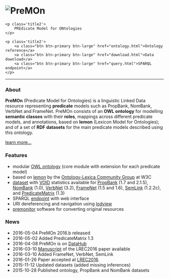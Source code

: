 <div class="well sidebar" id="well-home">
    <h1>
        <img src='images/premon-big.png' alt='PreMOn' title='PreMOn' />
    </h1>

    <p class='title2'>
        PREdicate Model for ONtologies
    </p>

    <p class='title2'>
        <a class="btn btn-primary btn-large" href="ontology.html">Ontology reference</a>
        <a class="btn btn-primary btn-large" href="download.html">Data download</a>
        <a class="btn btn-primary btn-large" href="query.html">SPARQL endpoint</a>
    </p>
</div>

---------------------------------------

### About

**PreMOn** (Predicate Model for Ontologies) is a linguistic Linked Data resource representing **predicate** models such as PropBank, NomBank, VerbNet and FrameNet.
PreMOn consists of an **OWL ontology** for modelling **semantic classes** with their **roles**, mappings across different predicate models, and annotations, based on **lemon** (Lexicon Model for Ontologies); and of a set of **RDF datasets** for the main predicate models described using this ontology.

[learn more...](overview.html)

### Features

- modular [OWL ontology](ontology.html) (core module with extension for each predicate model)
- based on [lemon](http://www.w3.org/community/ontolex/wiki/Final_Model_Specification) by the [Ontology-Lexica Community Group](https://www.w3.org/community/ontolex/) at W3C
- [dataset](download.html) with [VOID](http://www.w3.org/TR/void/) statistics available for [PropBank](https://verbs.colorado.edu/~mpalmer/projects/ace.html) (1.7 and 2.1.5), [NomBank](https://verbs.colorado.edu/~mpalmer/projects/ace.html) (1.0), [VerbNet](https://verbs.colorado.edu/~mpalmer/projects/verbnet.html) (3.2), [FrameNet](https://framenet.icsi.berkeley.edu/fndrupal/) (1.5 and 1.6), [SemLink](https://verbs.colorado.edu/semlink/) (1.2.2c), and [PredicateMatrix](http://adimen.si.ehu.es/web/PredicateMatrix) (1.3)
- SPARQL [endpoint](query.html) with web interface
- URI dereferencing and navigation using [lodview](https://github.com/dvcama/LodView)
- [premonitor](premonitor.html) software for converting original resources

### News

- 2016-05-04 PreMOn 2016.b released
- 2016-05-02 Added PredicateMatrix 1.3
- 2016-04-08 PreMOn is on [DataHub](https://datahub.io/dataset/premon)
- 2016-03-10 [Manuscript](https://dkm-static.fbk.eu/people/rospocher/files/pubs/2016lrec1.pdf) of the LREC2016 paper available
- 2016-03-10 Added FrameNet, VerbNet, SemLink
- 2016-01-26 Paper accepted at [LREC2016](http://lrec2016.lrec-conf.org/en/).
- 2015-11-12 Updated datasets (added missing inferences)
- 2015-10-28 Published ontology, PropBank and NomBank datasets

